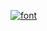 
[![font](https://readme-typing-svg.demolab.com?font=JetBrains+Mono&weight=600&size=24&pause=1000&color=69BF998C&width=435&lines=^..^;haii!;katrine+is+here!;meow!;akame+style!;<3)](https://nursultan.fun)

